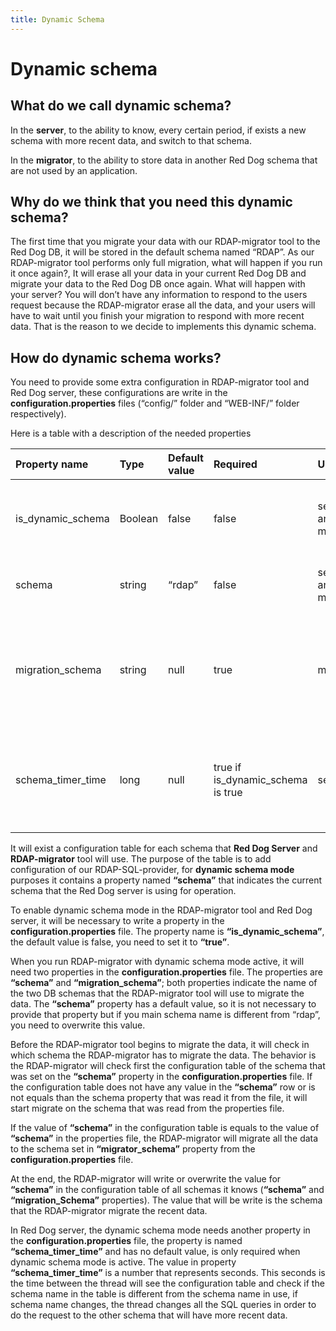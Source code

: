 ```yaml
---
title: Dynamic Schema
---
```


# Dynamic schema
## What do we call dynamic schema?

In the **server**, to the ability to know, every certain period, if exists a new schema with more recent data, and switch to that schema.

In the **migrator**, to the ability to store data in another Red Dog schema that are not used by an application.

## Why do we think that you need this dynamic schema?

The first time that you migrate your data with our RDAP-migrator tool to the Red Dog DB, it will be stored in the default schema named “RDAP”. 
As our RDAP-migrator tool performs only full migration, what will happen if you run it once again?, It will erase all your data in your current Red Dog DB and migrate your data to the Red Dog DB once again. What will happen with your server? You will don’t have any information to respond to the users request because the RDAP-migrator erase all the data, and your users will have to wait until you finish your migration to respond with more recent data. That is the reason to we decide to implements this dynamic schema.

## How do dynamic schema works?

You need to provide some extra configuration in RDAP-migrator tool and Red Dog server, these configurations are write in the **configuration.properties** files (“config/” folder and “WEB-INF/” folder respectively). 

Here is a table with a description of the needed properties

| Property name | Type | Default value | Required | Use | Description |
|:-------------|:----|:-------------|:--------|:---|:-----------|
| is_dynamic_schema | Boolean | false | false | server and migrator | Indicates if the dynamic schema mode is active|
| schema | string | “rdap” | false | server and migrator | The main schema of the Red dog server |
| migration_schema | string | null | true | migrator | schema that the migrator will migrate the data if the previous “schema” is in use|
| schema_timer_time | long | null | true if is_dynamic_schema is true | server | Time in seconds when a thread will check if it is necessary to change schemas.|

It will exist a configuration table for each schema that **Red Dog Server** and **RDAP-migrator** tool will use. The purpose of the table is to add configuration of our RDAP-SQL-provider, for **dynamic schema mode** purposes it contains a property named **“schema”** that indicates the current schema that the Red Dog server is using for operation.

To enable dynamic schema mode in the RDAP-migrator tool and Red Dog server, it will be necessary to write a property in the **configuration.properties** file. The property name is **“is_dynamic_schema”**, the default value is false, you need to set it to **“true”**.

When you run RDAP-migrator with dynamic schema mode active, it will need two properties in the **configuration.properties** file. The properties are **“schema”** and **“migration_schema”**; both properties indicate the name of the two DB schemas that the RDAP-migrator tool will use to migrate the data. The **“schema”** property has a default value, so it is not necessary to provide that property but if you main schema name is different from “rdap”, you need to overwrite this value. 

Before the RDAP-migrator tool begins to migrate the data, it will check in which schema the RDAP-migrator has to migrate the data. 
The behavior is the RDAP-migrator will check first the configuration table of the schema that was set on the **“schema”** property in the **configuration.properties** file. If the configuration table does not have any value in the **“schema”** row or is not equals than the schema property that was read it from the file, it will start migrate on the schema that was read from the properties file.

If the value of **“schema”** in the configuration table is equals to the value of **“schema”** in the properties file, the RDAP-migrator will migrate all the data to the schema set in **“migrator_schema”** property from the **configuration.properties** file.

At the end, the RDAP-migrator will write or overwrite the value for **“schema”** in the configuration table of all schemas it knows (**“schema”** and **“migration_Schema”** properties). The value that will be write is the schema that the RDAP-migrator migrate the recent data.

In Red Dog server, the dynamic schema mode needs another property in the **configuration.properties** file, the property is named **“schema_timer_time”** and has no default value, is only required when dynamic schema mode is active. The value in property **“schema_timer_time”** is a number that represents seconds. This seconds is the time between the thread will see the configuration table and check if the schema name in the table is different from the schema name in use, if schema name changes, the thread changes all the SQL queries in order to do the request to the other schema that will have more recent data.
